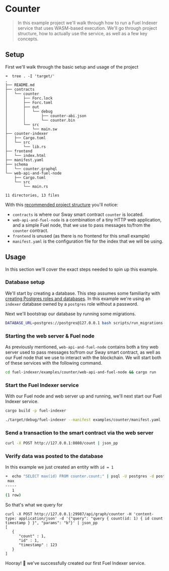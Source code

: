 # Counter

> In this example project we'll walk through how to run a Fuel Indexer service that uses WASM-based execution. We'll go through project structure, how to actually use the service, as well as a few key concepts.

## Setup

First we'll walk through the basic setup and usage of the project

```text
➜  tree . -I 'target/'
.
├── README.md
├── contracts
│   └── counter
│       ├── Forc.lock
│       ├── Forc.toml
│       ├── out
│       │   └── debug
│       │       ├── counter-abi.json
│       │       └── counter.bin
│       └── src
│           └── main.sw
├── counter-indexer
│   ├── Cargo.toml
│   └── src
│       └── lib.rs
├── frontend
│   └── index.html
├── manifest.yaml
├── schema
│   └── counter.graphql
└── web-api-and-fuel-node
    ├── Cargo.toml
    └── src
        └── main.rs

11 directories, 13 files
```

With this [recommended project structure](../getting-started/fuel-indexer-project.md) you'll notice:
- `contracts` is where our Sway smart contract `counter` is located.
- `web-api-and-fuel-node` is a combination of a tiny HTTP web application, and a simple Fuel node, that we use to pass messages to/from the `counter` contract.
- `frontend` is unused (as there is no frontend for this small example)
- `manifest.yaml` is the configuration file for the index that we will be using.

## Usage

In this section we'll cover the exact steps needed to spin up this example.

### Database setup

We'll start by creating a database. This step assumes some familiarity with [creating Postgres roles and databases](https://learn.coderslang.com/0120-databases-roles-and-tables-in-postgresql/). In this example we're using an `indexer` database owned by a `postgres` role without a password.


Next we'll bootstrap our database by running some migrations.

```bash
DATABASE_URL=postgres://postgres@127.0.0.1 bash scripts/run_migrations.local.sh
```

### Starting the web server & Fuel node

As previously mentioned, `web-api-and-fuel-node` contains both a tiny web server used to pass messages to/from our Sway smart contract, as well as our Fuel node that we use to interact with the blockchain. We will start both of these services with the following command.

```bash
cd fuel-indexer/examples/counter/web-api-and-fuel-node && cargo run
```

### Start the Fuel Indexer service

With our Fuel node and web server up and running, we'll next start our Fuel Indexer service.

```bash
cargo build -p fuel-indexer

./target/debug/fuel-indexer --manifest examples/counter/manifest.yaml
```

### Send a transaction to the smart contract via the web server

```bash
curl -X POST http://127.0.0.1:8080/count | json_pp
```

### Verify data was posted to the database

In this example we just created an entity with `id = 1`

```bash
➜  echo "SELECT max(id) FROM counter.count;" | psql -U postgres -d postgres
 max
-----
   1
(1 row)
```

So that's what we query for

```
curl -X POST http://127.0.0.1:29987/api/graph/counter -H 'content-type: application/json' -d '{"query": "query { count(id: 1) { id count timestamp } }", "params": "b"}' | json_pp
[
   {
      "count" : 1,
      "id" : 1,
      "timestamp" : 123
   }
]
```

Hooray! 🎉 we've successfully created our first Fuel Indexer service.
